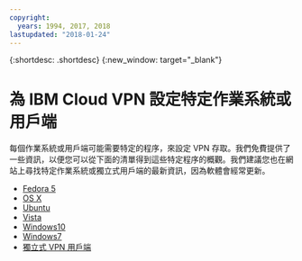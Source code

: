 ```yaml
---
copyright:
  years: 1994, 2017, 2018
lastupdated: "2018-01-24"
---
```

{:shortdesc: .shortdesc}
{:new_window: target="_blank"}

# 為 IBM Cloud VPN 設定特定作業系統或用戶端

每個作業系統或用戶端可能需要特定的程序，來設定 VPN 存取。我們免費提供了一些資訊，以便您可以從下面的清單得到這些特定程序的概觀。我們建議您也在網站上尋找特定作業系統或獨立式用戶端的最新資訊，因為軟體會經常更新。

 * [Fedora 5](set-up-pptp-for-fedora5.html)
 * [OS X](set-up-pptp-for-osx.html)
 * [Ubuntu](set-up-pptp-for-ubuntu.html)
 * [Vista](set-up-pptp-for-vista.html)
 * [Windows10](set-up-pptp-for-windows10.html)
 * [Windows7](set-up-pptp-for-windows7.html)
 * [獨立式 VPN 用戶端](standalone-vpn-clients.html)
